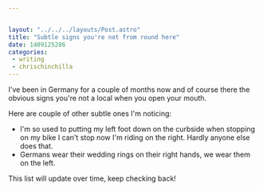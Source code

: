 ```yaml
---


layout: "../../../layouts/Post.astro"
title: "Subtle signs you're not from round here"
date: 1409125286
categories:
 - writing
 - chrischinchilla
---
```


I've been in Germany for a couple of months now and of course there the obvious signs you're not a local when you open your mouth.

Here are couple of other subtle ones I'm noticing:
<ul><li>I'm so used to putting my left foot down on the curbside when stopping on my bike I can't stop now I'm riding on the right. Hardly anyone else does that.</li><li>Germans wear their wedding rings on their right hands, we wear them on the left.</li></ul>

This list will update over time, keep checking back!
